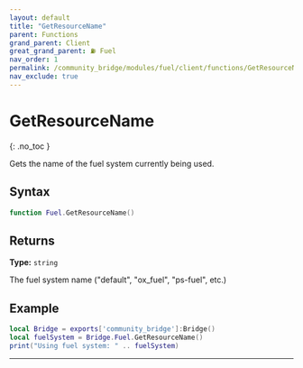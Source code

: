 ```yaml
---
layout: default
title: "GetResourceName"
parent: Functions
grand_parent: Client
great_grand_parent: ⛽ Fuel
nav_order: 1
permalink: /community_bridge/modules/fuel/client/functions/GetResourceName/
nav_exclude: true
---
```


# GetResourceName
{: .no_toc }

Gets the name of the fuel system currently being used.

## Syntax

```lua
function Fuel.GetResourceName()
```

## Returns

**Type:** `string`  

The fuel system name ("default", "ox_fuel", "ps-fuel", etc.)

## Example

```lua
local Bridge = exports['community_bridge']:Bridge()
local fuelSystem = Bridge.Fuel.GetResourceName()
print("Using fuel system: " .. fuelSystem)
```

---
